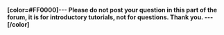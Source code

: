 **[color=#FF0000]--- Please do not post your question in this part of the forum, it is for introductory tutorials, not for questions.
Thank you. ---[/color]**
